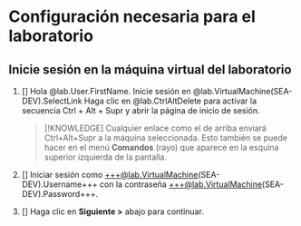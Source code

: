 # Configuración necesaria para el laboratorio

## Inicie sesión en la máquina virtual del laboratorio


1. [] Hola @lab.User.FirstName. Inicie sesión en @lab.VirtualMachine(SEA-DEV).SelectLink Haga clic en @lab.CtrlAltDelete para activar la secuencia Ctrl + Alt + Supr y abrir la página de inicio de sesión.

    >[!KNOWLEDGE] Cualquier enlace como el de arriba enviará Ctrl+Alt+Supr a la máquina seleccionada. Esto también se puede hacer en el menú **Comandos** (rayo) que aparece en la esquina superior izquierda de la pantalla.

1. [] Iniciar sesión como +++@lab.VirtualMachine(SEA-DEV).Username+++  con la contraseña +++@lab.VirtualMachine(SEA-DEV).Password+++.

1. [] Haga clic en **Siguiente >** abajo para continuar.